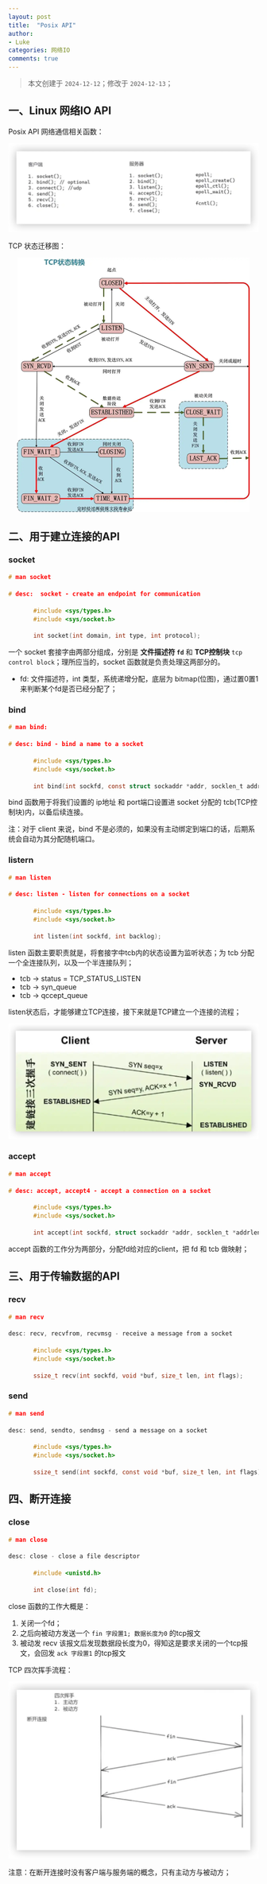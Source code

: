 ```yaml
---
layout: post
title:  "Posix API"
author:
- Luke
categories: 网络IO
comments: true
---
```

> 本文创建于 `2024-12-12`；修改于 `2024-12-13`；

## 一、Linux 网络IO API

Posix API 网络通信相关函数：

<div style="text-align: center;">
  <img src="https://github.com/Bssn520/picx-images-hosting/raw/master/image.45hpx9xjau.webp" alt="image" style="zoom:50%;" />
</div>

TCP 状态迁移图：

<div style="text-align: center;">
  <img src="https://github.com/Bssn520/picx-images-hosting/raw/master/image.8vmywzv4nj.webp" alt="image" style="zoom:50%;" />
</div>

## 二、用于建立连接的API

### socket

```c
# man socket

# desc:  socket - create an endpoint for communication

       #include <sys/types.h>
       #include <sys/socket.h>

       int socket(int domain, int type, int protocol);
```

一个 socket 套接字由两部分组成，分别是 **文件描述符 `fd`** 和 **TCP控制块** `tcp control block`；理所应当的，socket 函数就是负责处理这两部分的。

- fd: 文件描述符，int 类型，系统递增分配，底层为 bitmap(位图)，通过置0置1来判断某个fd是否已经分配了；

### bind

```c
# man bind:

# desc: bind - bind a name to a socket

       #include <sys/types.h>
       #include <sys/socket.h>

       int bind(int sockfd, const struct sockaddr *addr, socklen_t addrlen);

```

bind 函数用于将我们设置的 ip地址 和 port端口设置进 socket 分配的 tcb(TCP控制块)内，以备后续连接。

注：对于 client 来说，bind 不是必须的，如果没有主动绑定到端口的话，后期系统会自动为其分配随机端口。

### listern

```c
# man listen

# desc: listen - listen for connections on a socket

       #include <sys/types.h>
       #include <sys/socket.h>

       int listen(int sockfd, int backlog);
```

listen 函数主要职责就是，将套接字中tcb内的状态设置为监听状态；为 tcb 分配一个全连接队列，以及一个半连接队列；

- tcb -> status = TCP_STATUS_LISTEN
- tcb -> syn_queue
- tcb -> qccept_queue

listen状态后，才能够建立TCP连接，接下来就是TCP建立一个连接的流程；

<div style="text-align: center;">
  <img src="https://github.com/Bssn520/picx-images-hosting/raw/master/image.9rjgcg99i9.webp" alt="image" style="zoom:50%;" />
</div>

### accept

```c
# man accept

# desc: accept, accept4 - accept a connection on a socket

       #include <sys/types.h>
       #include <sys/socket.h>

       int accept(int sockfd, struct sockaddr *addr, socklen_t *addrlen);
```

accept 函数的工作分为两部分，分配fd给对应的client，把 fd 和 tcb 做映射；

## 三、用于传输数据的API

### recv

```c
# man recv

desc: recv, recvfrom, recvmsg - receive a message from a socket

       #include <sys/types.h>
       #include <sys/socket.h>

       ssize_t recv(int sockfd, void *buf, size_t len, int flags);
```

### send

```c
# man send

desc: send, sendto, sendmsg - send a message on a socket

       #include <sys/types.h>
       #include <sys/socket.h>

       ssize_t send(int sockfd, const void *buf, size_t len, int flags);
```

## 四、断开连接

### close

```c
# man close

desc: close - close a file descriptor

       #include <unistd.h>

       int close(int fd);
```

close 函数的工作大概是：

1. 关闭一个fd；
2. 之后向被动方发送一个 `fin 字段置1; 数据长度为0` 的tcp报文
3. 被动发 recv 该报文后发现数据段长度为0，得知这是要求关闭的一个tcp报文，会回发 `ack 字段置1` 的tcp报文

TCP 四次挥手流程：

<div style="text-align: center;">
  <img src="https://github.com/Bssn520/picx-images-hosting/raw/master/image.3nro9zah9c.webp" alt="image" style="zoom:50%;" />
</div>

注意：在断开连接时没有客户端与服务端的概念，只有主动方与被动方；
